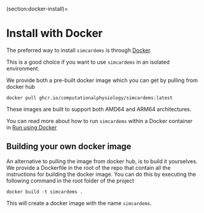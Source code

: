 (section:docker-install)=
# Install with Docker

The preferred way to install `simcardems` is through [Docker](https://docs.docker.com/get-docker/).

This is a good choice if you want to use `simcardems` in an isolated environment.

We provide both a pre-built docker image which you can get by pulling from docker hub
```
docker pull ghcr.io/computationalphysiology/simcardems:latest
```
These images are built to support both AMD64 and ARM64 architectures.

You can read more about how to run `simcardems` within a Docker container in [Run using Docker](docker.md)

## Building your own docker image

An alternative to pulling the image from docker hub, is to build it yourselves.
We provide a Dockerfile in the root of the repo that contain all the instructions for building the docker image. You can do this by executing the following command in the root folder of the project

```
docker build -t simcardems .
```
This will create a docker image with the name `simcardems`.
